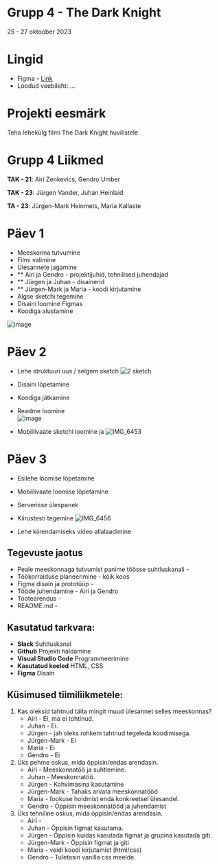 # Grupp 4 - The Dark Knight

25 - 27 oktoober 2023

# Lingid
* Figma - [Link](https://www.figma.com/file/Kwk7bkDrHv9pB6saqIEbdd/The-Dark-Knight?type=design&node-id=0-1&mode=design&t=WMd09fI1eixsB1It-0)
* Loodud veebileht: ...

# Projekti eesmärk
Teha lehekülg filmi The Dark Knight huvilistele.

# Grupp 4 Liikmed
**TAK - 21**: Airi Zenkevics, Gendro Umber

**TAK - 23**: Jürgen Vander, Juhan Heinlaid

**TA - 23**: Jürgen-Mark Heinmets, Maria Kallaste



# Päev 1
* Meeskonna tutvumine
* Filmi valimine
* Ülesannete jagamine
* ** Airi ja Gendro - projektijuhid, tehnilised juhendajad
* ** Jürgen ja Juhan - disainerid
* ** Jürgen-Mark ja Maria - koodi kirjutamine
* Algse sketchi tegemine
* Disaini loomine Figmas
* Koodiga alustamine

![image](https://github.com/markheinmets/Grupp-4/assets/92147308/bb129193-727a-42fe-8088-62913ea3991d)


# Päev 2
* Lehe struktuuri uus / selgem sketch
![2  sketch](https://github.com/markheinmets/Grupp-4/assets/144336453/eace376b-00ee-4da6-9f66-c11b3df887bf)

* Disaini lõpetamine
* Koodiga jätkamine
* Readme loomine  
![image](https://github.com/markheinmets/Grupp-4/assets/98657402/b53426ac-65aa-4703-baa5-2d07d0b147f9)

* Mobiilivaate sketchi loomine ja
![IMG_6453](https://github.com/markheinmets/Grupp-4/assets/144336453/7bcd2580-237c-42b3-b63e-fdd2fe60334d)

# Päev 3
* Esilehe loomise lõpetamine
* Mobiilivaate loomise lõpetamine
* Serverisse ülespanek
* Kiirustesti tegemine
![IMG_6456](https://github.com/markheinmets/Grupp-4/assets/144336453/56f23978-0d26-418d-96cc-394f076f333c)

* Lehe kiirendamiseks video allalaadimine


## Tegevuste jaotus 
- Peale meeskonnaga tutvumist panime töösse suhtluskanali -
- Töökorralduse planeerimine - kõik koos
- Figma disain ja prototüüp -
- Tööde juhendamine - Airi ja Gendro
- Tootearendus -
- README.md -

## Kasutatud tarkvara:
* **Slack** Suhtluskanal
* **Github** Projekti haldamine
* **Visual Studio Code** Programmeerimine
* **Kasutatud keeled** HTML, CSS
* **Figma** Disain

## Küsimused tiimiliikmetele:
1. Kas oleksid tahtnud täita mingit muud ülesannet selles meeskonnas?
   * Airi - Ei, ma ei tohtinud.
   * Juhan - Ei.
   * Jürgen - jah oleks rohkem tahtnud tegeleda koodimisega.
   * Jürgen-Mark - Ei
   * Maria - Ei
   * Gendro - Ei
2. Üks pehme oskus, mida õppisin/endas arendasin.
   * Airi - Meeskonnatöö ja suhtlemine.
   * Juhan - Meeskonnatöö.
   * Jürgen - Kohvimasina kasutamine
   * Jürgen-Mark - Tahaks arvata meeskonnatööd
   * Maria - fookuse hoidmist enda konkreetsel ülesandel.
   * Gendro - Õppisin meeskonnatööd ja juhendamist
3. Üks tehniline oskus, mida õppisin/endas arendasin.
   * Airi -
   * Juhan - Õppisin figmat kasutama.
   * Jürgen - Õppisin kuidas kasutada figmat ja grupina kasutada giti.
   * Jürgen-Mark - Õppisin figmat ja giti
   * Maria - veidi koodi kirjutamist (html/css)
   * Gendro - Tuletasin vanilla css meelde.
